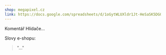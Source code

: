 ```yaml
---
shop: megapixel.cz
link: https://docs.google.com/spreadsheets/d/1oGytWLUXldr1Jt-HeSaSK5DGQl0Wprty8SB43VWBa30/edit?usp=sharing
---
```


Komentář Hlídače...

Slovy e-shopu:

> "..."
